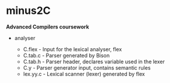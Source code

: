 minus2C
=======

**Advanced Compilers coursework**

* analyser

  * C.flex - Input for the lexical analyser, flex
  * C.tab.c - Parser generated by Bison
  * C.tab.h - Parser header, declares variable used in the lexer
  * C.y - Parser generator input, contains semantic rules
  * lex.yy.c - Lexical scanner (lexer) generated by flex
